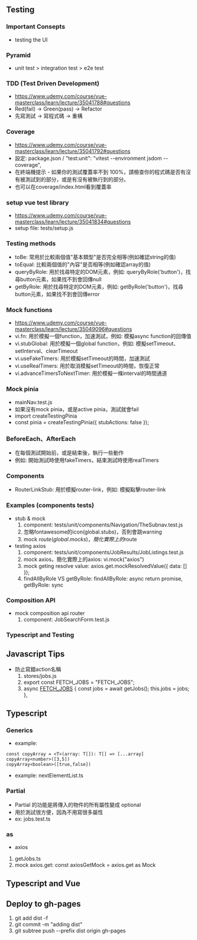 ## Testing

### Important Consepts

- testing the UI

### Pyramid

- unit test > integration test > e2e test

### TDD (Test Driven Development)

- https://www.udemy.com/course/vue-masterclass/learn/lecture/35041788#questions
- Red(fail) -> Green(pass) -> Refactor
- 先寫測試 -> 寫程式碼 -> 重構

### Coverage

- https://www.udemy.com/course/vue-masterclass/learn/lecture/35041792#questions
- 設定: package.json / "test:unit": "vitest --environment jsdom --coverage",
- 在終端機提示 - 如果你的測試覆蓋率不到 100%，請檢查你的程式碼是否有沒有被測試到的部分，或是有沒有被執行到的部分。
- 也可以在coverage/index.html看到覆蓋率

### setup vue test library

- https://www.udemy.com/course/vue-masterclass/learn/lecture/35041834#questions
- setup file: tests/setup.js

### Testing methods

- toBe: 常用於比較兩個值"基本類型"是否完全相等(例如確認string的值)
- toEqual: 比較兩個值的"內容"是否相等(例如確認array的值)
- queryByRole: 用於找尋特定的DOM元素，例如: queryByRole('button')，找尋button元素，如果找不到會回傳null
- getByRole: 用於找尋特定的DOM元素，例如: getByRole('button')，找尋button元素，如果找不到會回傳error

### Mock functions

- https://www.udemy.com/course/vue-masterclass/learn/lecture/35049096#questions
- vi.fn: 用於模擬一個function，加速測試，例如: 模擬async function的回傳值
- vi.stubGlobal: 用於模擬一個global function，例如: 模擬setTimeout、setInterval、clearTimeout
- vi.useFakeTimers: 用於模擬setTimeout的時間，加速測試
- vi.useRealTimers: 用於取消模擬setTimeout的時間，恢復正常
- vi.advanceTimersToNextTimer: 用於模擬一條interval的時間通道

### Mock pinia

- mainNav.test.js
- 如果沒有mock pinia，或是active pinia，測試就會fail
- import createTestingPinia
- const pinia = createTestingPinia({ stubActions: false });

### BeforeEach、AfterEach

- 在每個測試開始前，或是結束後，執行一些動作
- 例如: 開始測試時使用fakeTimers，結束測試時使用realTimers

### Components

- RouterLinkStub: 用於模擬router-link，例如: 模擬點擊router-link

### Examples (components tests)

- stub & mock
  1. component: tests/unit/components/Navigation/TheSubnav.test.js
  1. 忽略fontawesome的icon(global.stubs)，否則會跳warning
  1. mock $route(global.mocks)，簡化實際上的$route
- testing axios
  1. component: tests/unit/components/JobResults/JobListings.test.js
  1. mock axios，簡化實際上的axios: vi.mock("axios")
  1. mock geting resolve value: axios.get.mockResolvedValue({ data: [] });
  1. findAllByRole VS getByRole: findAllByRole: async return promise, getByRole: sync

### Composition API

- mock composition api router
  1. component: JobSearchForm.test.js

### Typescript and Testing

## Javascript Tips

- 防止寫錯action名稱
  1.  stores/jobs.js
  1.  export const FETCH_JOBS = "FETCH_JOBS";
  1.  async [FETCH_JOBS]() {
      const jobs = await getJobs();
      this.jobs = jobs;
      },

## Typescript

### Generics

- example:

```
const copyArray = <T>(array: T[]): T[] => [...array]
copyArray<number>([3,5])
copyArray<boolean>([true,false])

```

- example: nextElementList.ts

### Partial

- Partial 的功能是將傳入的物件的所有屬性變成 optional
- 用於測試很方便，因為不用寫很多屬性
- ex: jobs.test.ts

### as

- axios

1. getJobs.ts
1. mock axios.get: const axiosGetMock = axios.get as Mock

## Typescript and Vue

## Deploy to gh-pages

1. git add dist -f
2. git commit -m "adding dist"
3. git subtree push --prefix dist origin gh-pages
